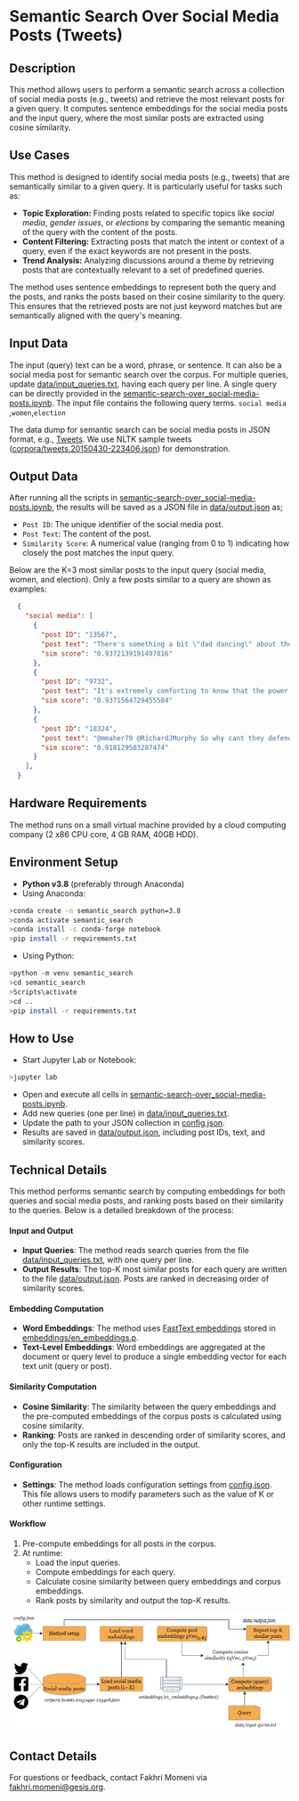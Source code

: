 # Semantic Search Over Social Media Posts (Tweets)

## Description
This method allows users to perform a semantic search across a collection of social media posts (e.g., tweets) and retrieve the most relevant posts for a given query. It computes sentence embeddings for the social media posts and the input query, where the most similar posts are extracted using cosine similarity.

## Use Cases
This method is designed to identify social media posts (e.g., tweets) that are semantically similar to a given query. It is particularly useful for tasks such as:

- **Topic Exploration:** Finding posts related to specific topics like *social media*, *gender issues*, or *elections* by comparing the semantic meaning of the query with the content of the posts.
- **Content Filtering:** Extracting posts that match the intent or context of a query, even if the exact keywords are not present in the posts.
- **Trend Analysis:** Analyzing discussions around a theme by retrieving posts that are contextually relevant to a set of predefined queries.

The method uses sentence embeddings to represent both the query and the posts, and ranks the posts based on their cosine similarity to the query. This ensures that the retrieved posts are not just keyword matches but are semantically aligned with the query's meaning.

## Input Data
The input (query) text can be a word, phrase, or sentence. It can also be a social media post for semantic search over the corpus. For multiple queries, update [data/input_queries.txt](https://github.com/BDA-KTS/semantic-search-over_social-media-posts/blob/main/data/input_queries.txt), having each query per line. A single query can be directly provided in the [semantic-search-over_social-media-posts.ipynb](https://github.com/BDA-KTS/semantic-search-over_social-media-posts/blob/main/semantic-search-over_social-media-posts.ipynb). The input file contains the following query terms. `social media` ,`women`,`election`
 
The data dump for semantic search can be social media posts in JSON format, e.g., [Tweets](https://developer.x.com/en/docs/x-api/data-dictionary/object-model/tweet). We use NLTK sample tweets ([corpora/tweets.20150430-223406.json](https://github.com/BDA-KTS/semantic-search-over_social-media-posts/blob/main/corpora/tweets.20150430-223406.json)) for demonstration.

## Output Data 
After running all the scripts in [semantic-search-over_social-media-posts.ipynb](https://github.com/BDA-KTS/semantic-search-over_social-media-posts/blob/main/semantic-search-over_social-media-posts.ipynb), the results will be saved as a JSON file in [data/output.json](https://github.com/BDA-KTS/semantic-search-over_social-media-posts/blob/main/data/output.json) as;

- `Post ID`: The unique identifier of the social media post.  
- `Post Text`: The content of the post.  
- `Similarity Score`: A numerical value (ranging from 0 to 1) indicating how closely the post matches the input query.  

Below are the K=3 most similar posts to the input query (social media, women, and election). Only a few posts similar to a query are shown as examples:

```json
  {
    "social media": [
      {
        "post ID": "13567",
        "post text": "There's something a bit \"dad dancing\" about the way the Tories try to electioneer via social media https://t.co/WH0cmv76VD",
        "sim score": "0.9372139191497816"
      },
      {
        "post ID": "9732",
        "post text": "It's extremely comforting to know that the power of mainstream media has been diluted by social media? #SNP",
        "sim score": "0.9371564729455584"
      },
      {
        "post ID": "18324",
        "post text": "@mmaher70 @RichardJMurphy So why cant they defend the position thats just total incompetence constantly allow Tories to set agenda esp media",
        "sim score": "0.918129503287474"
      }
    ],
  }
```

## Hardware Requirements
The method runs on a small virtual machine provided by a cloud computing company (2 x86 CPU core, 4 GB RAM, 40GB HDD).

## Environment Setup

- **Python v3.8** (preferably through Anaconda)
- Using Anaconda:
  
```bash
>conda create -n semantic_search python=3.8
>conda activate semantic_search
>conda install -c conda-forge notebook
>pip install -r requirements.txt
```
- Using Python:
```bash
>python -m venv semantic_search
>cd semantic_search
>Scripts\activate
>cd ..
>pip install -r requirements.txt
```

## How to Use
- Start Jupyter Lab or Notebook:
```bash
>jupyter lab
```

- Open and execute all cells in [semantic-search-over_social-media-posts.ipynb](https://github.com/BDA-KTS/semantic-search-over_social-media-posts/blob/main/semantic-search-over_social-media-posts.ipynb).
- Add new queries (one per line) in [data/input_queries.txt](https://github.com/BDA-KTS/semantic-search-over_social-media-posts/blob/main//data/input_queries.txt).
- Update the path to your JSON collection in [config.json](https://github.com/BDA-KTS/semantic-search-over_social-media-posts/blob/main//config.json).
- Results are saved in [data/output.json](https://github.com/BDA-KTS/semantic-search-over_social-media-posts/blob/main//data/output.json), including post IDs, text, and similarity scores.

## Technical Details

This method performs semantic search by computing embeddings for both queries and social media posts, and ranking posts based on their similarity to the queries. Below is a detailed breakdown of the process:

#### Input and Output
- **Input Queries**: The method reads search queries from the file [data/input_queries.txt](https://github.com/BDA-KTS/semantic-search-over_social-media-posts/blob/main/data/input_queries.txt), with one query per line.
- **Output Results**: The top-K most similar posts for each query are written to the file [data/output.json](https://github.com/BDA-KTS/semantic-search-over_social-media-posts/blob/main/data/output.json). Posts are ranked in decreasing order of similarity scores.

#### Embedding Computation
- **Word Embeddings**: The method uses [FastText embeddings](https://dl.fbaipublicfiles.com/fasttext/vectors-english/wiki-news-300d-1M.vec.zip) stored in [embeddings/en_embeddings.p](https://github.com/BDA-KTS/semantic-search-over_social-media-posts/blob/main/embeddings/en_embeddings.p).
- **Text-Level Embeddings**: Word embeddings are aggregated at the document or query level to produce a single embedding vector for each text unit (query or post).

#### Similarity Computation
- **Cosine Similarity**: The similarity between the query embeddings and the pre-computed embeddings of the corpus posts is calculated using cosine similarity.
- **Ranking**: Posts are ranked in descending order of similarity scores, and only the top-K results are included in the output.

#### Configuration
- **Settings**: The method loads configuration settings from [config.json](https://github.com/BDA-KTS/semantic-search-over_social-media-posts/blob/main/config.json). This file allows users to modify parameters such as the value of K or other runtime settings.

#### Workflow
1. Pre-compute embeddings for all posts in the corpus.
2. At runtime:
   - Load the input queries.
   - Compute embeddings for each query.
   - Calculate cosine similarity between query embeddings and corpus embeddings.
   - Rank posts by similarity and output the top-K results.

![semantic search workflow](semantic-search-design.png)

## Contact Details
For questions or feedback, contact Fakhri Momeni via [fakhri.momeni@gesis.org](mailto:fakhri.momeni@gesis.org).
